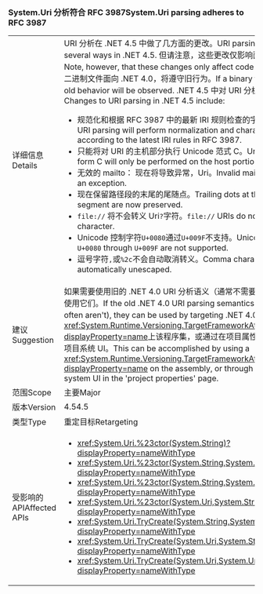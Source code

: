 ### <a name="systemuri-parsing-adheres-to-rfc-3987"></a><span data-ttu-id="3c011-101">System.Uri 分析符合 RFC 3987</span><span class="sxs-lookup"><span data-stu-id="3c011-101">System.Uri parsing adheres to RFC 3987</span></span>

|   |   |
|---|---|
|<span data-ttu-id="3c011-102">详细信息</span><span class="sxs-lookup"><span data-stu-id="3c011-102">Details</span></span>|<span data-ttu-id="3c011-103">URI 分析在 .NET 4.5 中做了几方面的更改。</span><span class="sxs-lookup"><span data-stu-id="3c011-103">URI parsing has changed in several ways in .NET 4.5.</span></span> <span data-ttu-id="3c011-104">但请注意，这些更改仅影响面向 .NET 4.5 的代码。</span><span class="sxs-lookup"><span data-stu-id="3c011-104">Note, however, that these changes only affect code targeting .NET 4.5.</span></span> <span data-ttu-id="3c011-105">如果二进制文件面向 .NET 4.0，将遵守旧行为。</span><span class="sxs-lookup"><span data-stu-id="3c011-105">If a binary targets .NET 4.0, the old behavior will be observed.</span></span> <span data-ttu-id="3c011-106">.NET 4.5 中对 URI 分析所做的更改包括：</span><span class="sxs-lookup"><span data-stu-id="3c011-106">Changes to URI parsing in .NET 4.5 include:</span></span><ul><li><span data-ttu-id="3c011-107">规范化和根据 RFC 3987 中的最新 IRI 规则检查的字符，将执行分析的 URI。</span><span class="sxs-lookup"><span data-stu-id="3c011-107">URI parsing will perform normalization and character checking according to the latest IRI rules in RFC 3987.</span></span></li><li><span data-ttu-id="3c011-108">只能将对 URI 的主机部分执行 Unicode 范式 C。</span><span class="sxs-lookup"><span data-stu-id="3c011-108">Unicode normalization form C will only be performed on the host portion of the URI.</span></span></li><li><span data-ttu-id="3c011-109">无效的 mailto： 现在将导致异常，Uri。</span><span class="sxs-lookup"><span data-stu-id="3c011-109">Invalid mailto: URIs will now cause an exception.</span></span></li><li><span data-ttu-id="3c011-110">现在保留路径段的末尾的尾随点。</span><span class="sxs-lookup"><span data-stu-id="3c011-110">Trailing dots at the end of a path segment are now preserved.</span></span></li><li><span data-ttu-id="3c011-111"><code>file://</code> 将不会转义 Uri<code>?</code>字符。</span><span class="sxs-lookup"><span data-stu-id="3c011-111"><code>file://</code> URIs do not escape the <code>?</code> character.</span></span></li><li><span data-ttu-id="3c011-112">Unicode 控制字符<code>U+0080</code>通过<code>U+009F</code>不支持。</span><span class="sxs-lookup"><span data-stu-id="3c011-112">Unicode control characters <code>U+0080</code> through <code>U+009F</code> are not supported.</span></span></li><li><span data-ttu-id="3c011-113">逗号字符<code>,</code>或<code>%2c</code>不会自动取消转义。</span><span class="sxs-lookup"><span data-stu-id="3c011-113">Comma characters <code>,</code> or <code>%2c</code> are not automatically unescaped.</span></span></li></ul>|
|<span data-ttu-id="3c011-114">建议</span><span class="sxs-lookup"><span data-stu-id="3c011-114">Suggestion</span></span>|<span data-ttu-id="3c011-115">如果需要使用旧的 .NET 4.0 URI 分析语义（通常不需要），可通过面向 .NET 4.0 使用它们。</span><span class="sxs-lookup"><span data-stu-id="3c011-115">If the old .NET 4.0 URI parsing semantics are necessary (they often aren't), they can be used by targeting .NET 4.0.</span></span> <span data-ttu-id="3c011-116">这可以通过使用来实现<xref:System.Runtime.Versioning.TargetFrameworkAttribute?displayProperty=name>上该程序集，或通过在项目属性页中的 Visual Studio 的项目系统 UI。</span><span class="sxs-lookup"><span data-stu-id="3c011-116">This can be accomplished by using a <xref:System.Runtime.Versioning.TargetFrameworkAttribute?displayProperty=name> on the assembly, or through Visual Studio's project system UI in the 'project properties' page.</span></span>|
|<span data-ttu-id="3c011-117">范围</span><span class="sxs-lookup"><span data-stu-id="3c011-117">Scope</span></span>|<span data-ttu-id="3c011-118">主要</span><span class="sxs-lookup"><span data-stu-id="3c011-118">Major</span></span>|
|<span data-ttu-id="3c011-119">版本</span><span class="sxs-lookup"><span data-stu-id="3c011-119">Version</span></span>|<span data-ttu-id="3c011-120">4.5</span><span class="sxs-lookup"><span data-stu-id="3c011-120">4.5</span></span>|
|<span data-ttu-id="3c011-121">类型</span><span class="sxs-lookup"><span data-stu-id="3c011-121">Type</span></span>|<span data-ttu-id="3c011-122">重定目标</span><span class="sxs-lookup"><span data-stu-id="3c011-122">Retargeting</span></span>|
|<span data-ttu-id="3c011-123">受影响的 API</span><span class="sxs-lookup"><span data-stu-id="3c011-123">Affected APIs</span></span>|<ul><li><xref:System.Uri.%23ctor(System.String)?displayProperty=nameWithType></li><li><xref:System.Uri.%23ctor(System.String,System.Boolean)?displayProperty=nameWithType></li><li><xref:System.Uri.%23ctor(System.String,System.UriKind)?displayProperty=nameWithType></li><li><xref:System.Uri.%23ctor(System.Uri,System.String)?displayProperty=nameWithType></li><li><xref:System.Uri.TryCreate(System.String,System.UriKind,System.Uri@)?displayProperty=nameWithType></li><li><xref:System.Uri.TryCreate(System.Uri,System.String,System.Uri@)?displayProperty=nameWithType></li><li><xref:System.Uri.TryCreate(System.Uri,System.Uri,System.Uri@)?displayProperty=nameWithType></li></ul>|

